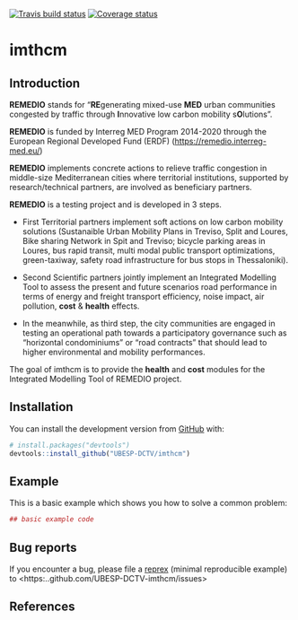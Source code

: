 
<!-- README.md is generated from README.Rmd. Please edit that file -->
[![Travis build status](https://travis-ci.com/UBESP-DCTV/imthcm.svg?branch=develop)](https://travis-ci.com/UBESP-DCTV/imthcm.svg?token=wGyFLep97LHjNKfPGjkg&branch=develop) [![Coverage status](https://codecov.io/gh/UBESP-DCTV/imthcm/branch/develop/graph/badge.svg)](https://codecov.io/github/UBESP-DCTV/imthcm?branch=develop)

imthcm
======

Introduction
------------

**REMEDIO** stands for “**RE**generating mixed-use **MED** urban communities congested by traffic through **I**nnovative low carbon mobility s**O**lutions”.

**REMEDIO** is funded by Interreg MED Program 2014-2020 through the European Regional Developed Fund (ERDF) (<https://remedio.interreg-med.eu/>)

**REMEDIO** implements concrete actions to relieve traffic congestion in middle-size Mediterranean cities where territorial institutions, supported by research/technical partners, are involved as beneficiary partners.

**REMEDIO** is a testing project and is developed in 3 steps.

-   First Territorial partners implement soft actions on low carbon mobility solutions (Sustanaible Urban Mobility Plans in Treviso, Split and Loures, Bike sharing Network in Spit and Treviso; bicycle parking areas in Loures, bus rapid transit, multi modal public transport optimizations, green-taxiway, safety road infrastructure for bus stops in Thessaloniki).

-   Second Scientific partners jointly implement an Integrated Modelling Tool to assess the present and future scenarios road performance in terms of energy and freight transport efficiency, noise impact, air pollution, **cost** & **health** effects.

-   In the meanwhile, as third step, the city communities are engaged in testing an operational path towards a participatory governance such as “horizontal condominiums” or “road contracts” that should lead to higher environmental and mobility performances.

The goal of imthcm is to provide the **health** and **cost** modules for the Integrated Modelling Tool of REMEDIO project.

Installation
------------

<!-- You can install the released version of imthmcm from [CRAN](https://CRAN.R-project.org) with: -->
<!-- ``` r -->
<!-- install.packages("imthmcm") -->
<!-- ``` -->
You can install the development version from [GitHub](https://github.com/) with:

``` r
# install.packages("devtools")
devtools::install_github("UBESP-DCTV/imthcm")
```

Example
-------

This is a basic example which shows you how to solve a common problem:

``` r
## basic example code
```

Bug reports
-----------

If you encounter a bug, please file a [reprex](https://github.com/tidyverse/reprex) (minimal reproducible example) to &lt;https:..github.com/UBESP-DCTV-imthcm/issues&gt;

References
----------
